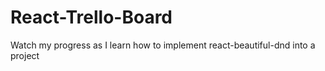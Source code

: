 # React-Trello-Board
Watch my progress as I learn how to implement react-beautiful-dnd into a project
